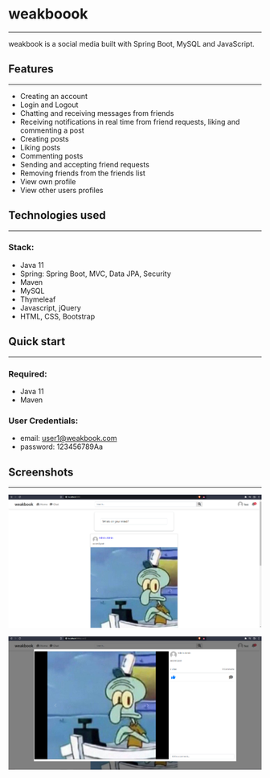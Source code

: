 # weakboook

___

weakbook is a social media built with Spring Boot, MySQL and JavaScript.

## Features

___

* Creating an account
* Login and Logout
* Chatting and receiving messages from friends
* Receiving notifications in real time from friend requests, liking and commenting a post
* Creating posts
* Liking posts
* Commenting posts
* Sending and accepting friend requests
* Removing friends from the friends list
* View own profile
* View other users profiles

## Technologies used

___

### Stack:

* Java 11
* Spring: Spring Boot, MVC, Data JPA, Security
* Maven
* MySQL
* Thymeleaf
* Javascript, jQuery
* HTML, CSS, Bootstrap

## Quick start

---

### Required:

* Java 11
* Maven

### User Credentials:

* email: user1@weakbook.com
* password: 123456789Aa

## Screenshots

___

![ScreenShot](screenshots/Screenshot_3.png)

![ScreenShot](screenshots/Screenshot_2.png)
